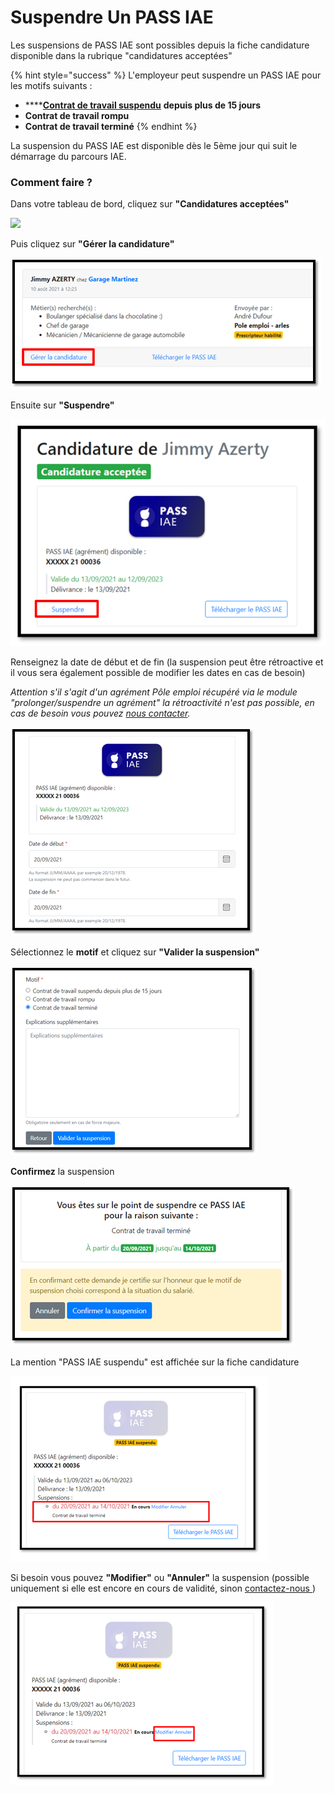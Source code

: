 # Suspendre Un PASS IAE

Les suspensions de PASS IAE sont possibles depuis la fiche candidature disponible dans la rubrique "candidatures acceptées"

{% hint style="success" %}
L'employeur peut suspendre un PASS IAE pour les motifs suivants :

* \*\*\*\*[**Contrat de travail suspendu**](https://travail-emploi.gouv.fr/droit-du-travail/la-vie-du-contrat-de-travail/article/contrat-de-travail-les-principales-caracteristiques#Quelles-sont-les-situations-entrainant-la-suspension-du-contrat-de-travail-nbsp) **depuis plus de 15 jours** 
* **Contrat de travail rompu** 
* **Contrat de travail terminé**
{% endhint %}

La suspension du PASS IAE est disponible dès le 5ème jour qui suit le démarrage du parcours IAE. 

### Comment faire ? 

Dans votre tableau de bord, cliquez sur **"Candidatures acceptées"**

![](../.gitbook/assets/susp1.png)

Puis cliquez sur **"Gérer la candidature"**

![](../.gitbook/assets/image%20%28139%29.png)

Ensuite sur **"Suspendre"**

![](../.gitbook/assets/image%20%28141%29.png)

Renseignez la date de début et de fin \(la suspension peut être rétroactive et il vous sera également possible de modifier les dates en cas de besoin\)

_Attention s'il s'agit d'un agrément Pôle emploi récupéré via le module "prolonger/suspendre un agrément"  la rétroactivité n'est pas possible, en cas de besoin vous pouvez_ [_nous contacter_](https://assistance.inclusion.beta.gouv.fr/accueil/support)_._

![](../.gitbook/assets/image%20%28133%29.png)

Sélectionnez le **motif** et cliquez sur **"Valider la suspension"**

![](../.gitbook/assets/image%20%28138%29.png)

**Confirmez** la suspension

![](../.gitbook/assets/image%20%28135%29.png)

La mention "PASS IAE suspendu" est affichée sur la fiche candidature

![](../.gitbook/assets/image%20%28136%29.png)

Si besoin vous pouvez **"Modifier"** ou **"Annuler"** la suspension \(possible uniquement si elle est encore en cours de validité, sinon [contactez-nous ](https://assistance.inclusion.beta.gouv.fr/accueil/support)\)

![](../.gitbook/assets/image%20%28140%29.png)

